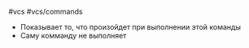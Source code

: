#vcs #vcs/commands 

- Показывает то, что произойдет при выполнении этой команды
- Саму комманду не выполняет